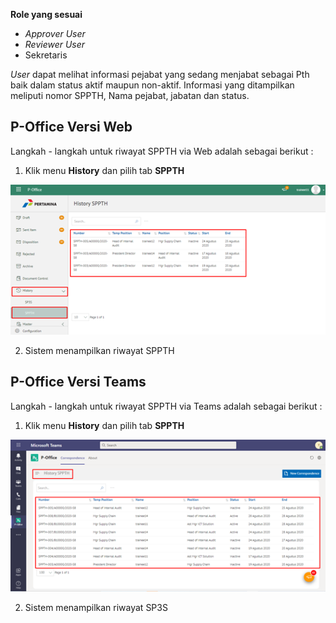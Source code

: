 **Role yang sesuai**

- *Approver User*
- *Reviewer User*
- Sekretaris

*User* dapat melihat informasi pejabat yang sedang menjabat sebagai Pth baik dalam status aktif maupun non-aktif. Informasi yang ditampilkan meliputi nomor SPPTH, Nama pejabat, jabatan dan status. 

## **P-Office Versi Web**

Langkah - langkah untuk riwayat SPPTH via Web adalah sebagai berikut :

1. Klik menu **History** dan pilih tab **SPPTH**

![gambar](SPPTH/SPPTH_Web/TH49.png)

2. Sistem menampilkan riwayat SPPTH

## **P-Office Versi Teams**

Langkah - langkah untuk riwayat SPPTH via Teams adalah sebagai berikut :

1.	Klik menu **History** dan pilih tab **SPPTH**

![gambar](SPPTH/SPPTH_Teams/SPPTH50.png)
 
2.	Sistem menampilkan riwayat SP3S
